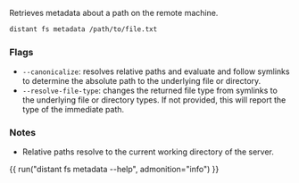 Retrieves metadata about a path on the remote machine.

```sh
distant fs metadata /path/to/file.txt
```

### Flags

* `--canonicalize`: resolves relative paths and evaluate and follow symlinks to
  determine the absolute path to the underlying file or directory.
* `--resolve-file-type`: changes the returned file type from symlinks to the
  underlying file or directory types. If not provided, this will report the
  type of the immediate path.

### Notes

* Relative paths resolve to the current working directory of the server.

{{ run("distant fs metadata --help", admonition="info") }}
